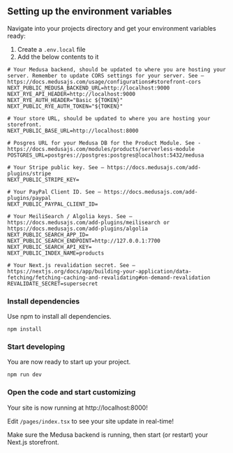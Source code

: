 

## Setting up the environment variables

Navigate into your projects directory and get your environment variables ready:
1. Create a `.env.local` file
2. Add the below contents to it

```
# Your Medusa backend, should be updated to where you are hosting your server. Remember to update CORS settings for your server. See – https://docs.medusajs.com/usage/configurations#storefront-cors
NEXT_PUBLIC_MEDUSA_BACKEND_URL=http://localhost:9000
NEXT_RYE_API_HEADER=http://localhost:9000
NEXT_RYE_AUTH_HEADER="Basic ${TOKEN}"
NEXT_PUBLIC_RYE_AUTH_TOKEN="${TOKEN}"

# Your store URL, should be updated to where you are hosting your storefront.
NEXT_PUBLIC_BASE_URL=http://localhost:8000

# Posgres URL for your Medusa DB for the Product Module. See - https://docs.medusajs.com/modules/products/serverless-module
POSTGRES_URL=postgres://postgres:postgres@localhost:5432/medusa

# Your Stripe public key. See – https://docs.medusajs.com/add-plugins/stripe
NEXT_PUBLIC_STRIPE_KEY=

# Your PayPal Client ID. See – https://docs.medusajs.com/add-plugins/paypal
NEXT_PUBLIC_PAYPAL_CLIENT_ID=

# Your MeiliSearch / Algolia keys. See – https://docs.medusajs.com/add-plugins/meilisearch or https://docs.medusajs.com/add-plugins/algolia
NEXT_PUBLIC_SEARCH_APP_ID=
NEXT_PUBLIC_SEARCH_ENDPOINT=http://127.0.0.1:7700
NEXT_PUBLIC_SEARCH_API_KEY=
NEXT_PUBLIC_INDEX_NAME=products

# Your Next.js revalidation secret. See – https://nextjs.org/docs/app/building-your-application/data-fetching/fetching-caching-and-revalidating#on-demand-revalidation
REVALIDATE_SECRET=supersecret
```

### Install dependencies

Use npm to install all dependencies.

```shell
npm install
```

### Start developing

You are now ready to start up your project.

```shell
npm run dev
```

### Open the code and start customizing

Your site is now running at http://localhost:8000!

Edit `/pages/index.tsx` to see your site update in real-time!

Make sure the Medusa backend is running, then start (or restart) your Next.js storefront.


